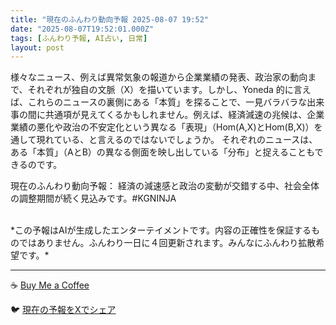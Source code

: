 ```yaml
---
title: "現在のふんわり動向予報 2025-08-07 19:52"
date: "2025-08-07T19:52:01.000Z"
tags: [ふんわり予報, AI占い, 日常]
layout: post
---
```


様々なニュース、例えば異常気象の報道から企業業績の発表、政治家の動向まで、それぞれが独自の文脈（X）を描いています。しかし、Yoneda 的に言えば、これらのニュースの裏側にある「本質」を探ることで、一見バラバラな出来事の間に共通項が見えてくるかもしれません。例えば、経済減速の兆候は、企業業績の悪化や政治の不安定化という異なる「表現」（Hom(A,X)とHom(B,X)）を通して現れている、と言えるのではないでしょうか。  それぞれのニュースは、ある「本質」（AとB）の異なる側面を映し出している「分布」と捉えることもできるのです。


現在のふんわり動向予報：
経済の減速感と政治の変動が交錯する中、社会全体の調整期間が続く見込みです。#KGNINJA

<br>
*この予報はAIが生成したエンターテイメントです。内容の正確性を保証するものではありません。ふんわり一日に４回更新されます。みんなにふんわり拡散希望です。*

---
☕️ [Buy Me a Coffee](https://www.buymeacoffee.com/kgninja)

🐦 [現在の予報をXでシェア](https://twitter.com/intent/tweet?text=%E7%8F%BE%E5%9C%A8%E3%81%AE%E3%81%B5%E3%82%93%E3%82%8F%E3%82%8A%E4%BA%88%E5%A0%B1%3A%20%E3%80%8C%E6%A7%98%E3%80%85%E3%81%AA%E3%83%8B%E3%83%A5%E3%83%BC%E3%82%B9%E3%80%81%E4%BE%8B%E3%81%88%E3%81%B0%E7%95%B0%E5%B8%B8%E6%B0%97%E8%B1%A1%E3%81%AE%E5%A0%B1%E9%81%93%E3%81%8B%E3%82%89%E4%BC%81%E6%A5%AD%E6%A5%AD%E7%B8%BE%E3%81%AE%E7%99%BA%E8%A1%A8%E3%80%81%E6%94%BF%E6%B2%BB%E5%AE%B6%E3%81%AE%E5%8B%95%E5%90%91%E3%81%BE%E3%81%A7%E3%80%81%E3%81%9D%E3%82%8C%E3%81%9E%E3%82%8C%E3%81%8C%E7%8B%AC%E8%87%AA%E3%81%AE%E6%96%87%E8%84%88%EF%BC%88X%EF%BC%89%E3%82%92%E6%8F%8F%E3%81%84%E3%81%A6%E3%81%84%E3%81%BE%E3%81%99%E3%80%82%E3%80%8D%23KGNINJA%20%E7%B6%9A%E3%81%8D%E3%81%AF%E3%83%96%E3%83%AD%E3%82%B0%E3%81%A7%EF%BC%81%F0%9F%91%87&url=https%3A%2F%2Fkg-ninja.github.io%2FFunwariyoso%2F)
